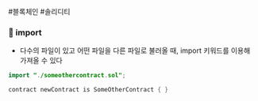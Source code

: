 #블록체인 #솔리디티 

### 📌 import
+ 다수의 파일이 있고 어떤 파일을 다른 파일로 불러올 때, import 키워드를 이용해 가져올 수 있다
```Java
import "./someothercontract.sol"; 

contract newContract is SomeOtherContract { }
```